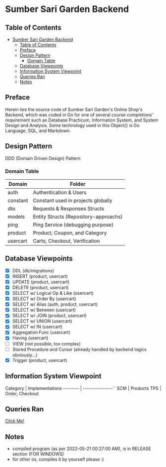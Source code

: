 # Sumber Sari Garden Backend

## Table of Contents
- [Sumber Sari Garden Backend](#sumber-sari-garden-backend)
  - [Table of Contents](#table-of-contents)
  - [Preface](#preface)
  - [Design Pattern](#design-pattern)
    - [Domain Table](#domain-table)
  - [Database Viewpoints](#database-viewpoints)
  - [Information System Viewpoint](#information-system-viewpoint)
  - [Queries Ran](#queries-ran)
  - [Notes](#notes)
  

## Preface
Herein lies the source code of Sumber Sari Garden's Online Shop's Backend, which was coded in Go for one of several course completions' requirement such as Database Practicum, Information System, and System Design and Analysis. Some technology used in this Object{} is Go Language, SQL, and Markdown. 

## Design Pattern
DDD (Domain Driven Design) Pattern

### Domain Table
Domain | Folder
-------|--------------
auth   | Authentication & Users
constant | Constant used in projects globally
dto | Requests & Responses Structs
models | Entity Structs (Repository-approachs)
ping | Ping Service (debugging purpose)
product | Product, Coupon, and Category
usercart | Carts, Checkout, Verification

## Database Viewpoints
- [x] DDL (db/migrations)
- [x] INSERT (product, usercart)
- [x] UPDATE (product, usercart)
- [x] DELETE (product, usercart)
- [x] SELECT w/ Logical Op & Like (usercart)
- [x] SELECT w/ Order By (usercart)
- [x] SELECT w/ Alias (auth, product, usercart)
- [x] SELECT w/ Between (usercart)
- [x] SELECT w/ JOIN (product, usercart)
- [x] SELECT w/ UNION (usercart)
- [x] SELECT w/ IN (usercart)
- [x] Aggregation Func (usercart)
- [x] Having (usercart)
- [ ] VIEW (not possible, too complex)
- [ ] Stored Procedure and Cursor (already handled by backend logics obviously...)
- [x] Trigger (product, usercart)

## Information System Viewpoint
Category | Implementations
-------- | ---------------``
SCM      | Products
TPS      | Order, Checkout

## Queries Ran
[Click Me!](/docs/queries.md)
## Notes
- compiled program (as per 2022-05-21 00:27:00 AM), is in RELEASE section (FOR WINDOWS)
- for other os, compiles it by yourself please :)